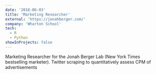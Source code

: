 ```yaml
---
date: '2018-06-03'
title: 'Marketing Researcher'
external: 'https://jonahberger.com/'
company: 'Wharton School'
tech:
  - R
  - Python
showInProjects: false
---
```


Marketing Researcher for the Jonah Berger Lab (New York Times bestselling marketer). Twitter scraping to quantitatively assess CPM of advertisements
